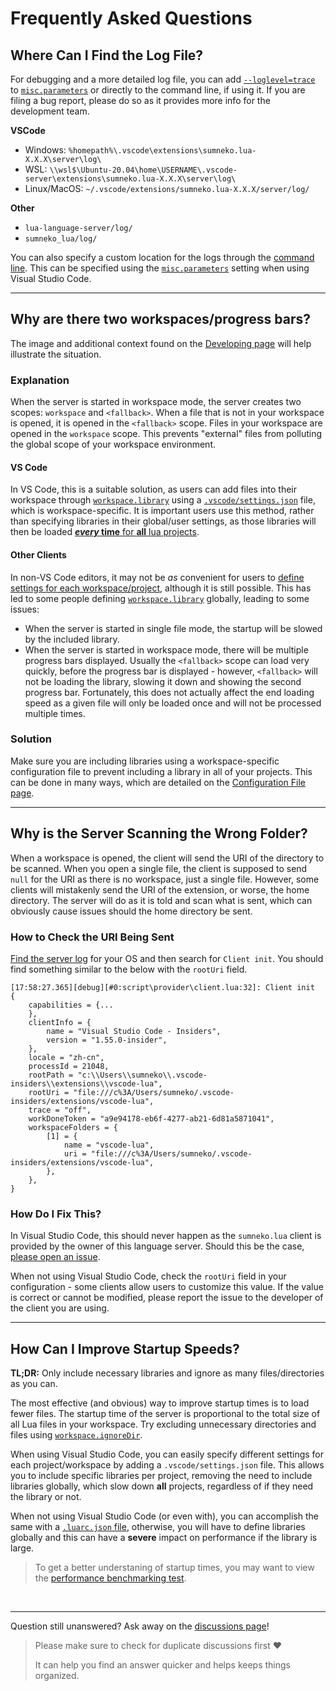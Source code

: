 # Frequently Asked Questions

## Where Can I Find the Log File?

For debugging and a more detailed log file, you can add [`--loglevel=trace`](https://github.com/sumneko/lua-language-server/wiki/Getting-Started#loglevel) to [`misc.parameters`](https://github.com/sumneko/lua-language-server/wiki/Settings#miscparameters) or directly to the command line, if using it. If you are filing a bug report, please do so as it provides more info for the development team.

**VSCode**
- Windows: `%homepath%\.vscode\extensions\sumneko.lua-X.X.X\server\log\`
- WSL: `\\wsl$\Ubuntu-20.04\home\USERNAME\.vscode-server\extensions\sumneko.lua-X.X.X\server\log\`
- Linux/MacOS: `~/.vscode/extensions/sumneko.lua-X.X.X/server/log/`

**Other**

- `lua-language-server/log/`
- `sumneko_lua/log/`

You can also specify a custom location for the logs through the [command line](https://github.com/sumneko/lua-language-server/wiki/Getting-Started#logpath). This can be specified using the [`misc.parameters`](https://github.com/sumneko/lua-language-server/wiki/Settings#miscparameters) setting when using Visual Studio Code.

---

## Why are there two workspaces/progress bars?
The image and additional context found on the [Developing page](https://github.com/sumneko/lua-language-server/wiki/Developing#multiple-workspace-support) will help illustrate the situation.

### Explanation

When the server is started in workspace mode, the server creates two scopes: `workspace` and `<fallback>`. When a file that is not in your workspace is opened, it is opened in the `<fallback>` scope. Files in your workspace are opened in the `workspace` scope. This prevents "external" files from polluting the global scope of your workspace environment.

#### VS Code

In VS Code, this is a suitable solution, as users can add files into their workspace through [`workspace.library`](https://github.com/sumneko/lua-language-server/wiki/Settings#workspacelibrary) using a [`.vscode/settings.json`](https://code.visualstudio.com/docs/getstarted/settings#_workspace-settings) file, which is workspace-specific. It is important users use this method, rather than specifying libraries in their global/user settings, as those libraries will then be loaded [***every* time** for **all** lua projects](https://code.visualstudio.com/docs/getstarted/settings#_when-does-it-make-sense-to-use-workspace-settings).

#### Other Clients
In non-VS Code editors, it may not be *as* convenient for users to [define settings for each workspace/project](https://github.com/sumneko/lua-language-server/wiki/Configuration-File#the-configuration-file), although it is still possible. This has led to some people defining [`workspace.library`](https://github.com/sumneko/lua-language-server/wiki/Settings#workspacelibrary) globally, leading to some issues:

- When the server is started in single file mode, the startup will be slowed by the included library.
- When the server is started in workspace mode, there will be multiple progress bars displayed. Usually the `<fallback>` scope can load very quickly, before the progress bar is displayed - however, `<fallback>` will not be loading the library, slowing it down and showing the second progress bar. Fortunately, this does not actually affect the end loading speed as a given file will only be loaded once and will not be processed multiple times.

### Solution
Make sure you are including libraries using a workspace-specific configuration file to prevent including a library in all of your projects. This can be done in many ways, which are detailed on the [Configuration File page](https://github.com/sumneko/lua-language-server/wiki/Configuration-File).

---

## Why is the Server Scanning the Wrong Folder?
When a workspace is opened, the client will send the URI of the directory to be scanned. When you open a single file, the client is supposed to send `null` for the URI as there is no workspace, just a single file. However, some clients will mistakenly send the URI of the extension, or worse, the home directory. The server will do as it is told and scan what is sent, which can obviously cause issues should the home directory be sent.

### How to Check the URI Being Sent
[Find the server log](#where-can-i-find-the-log-file) for your OS and then search for `Client init`. You should find something similar to the below with the `rootUri` field.

```
[17:58:27.365][debug][#0:script\provider\client.lua:32]: Client init	{
    capabilities = {...
    },
    clientInfo = {
        name = "Visual Studio Code - Insiders",
        version = "1.55.0-insider",
    },
    locale = "zh-cn",
    processId = 21048,
    rootPath = "c:\\Users\\sumneko\\.vscode-insiders\\extensions\\vscode-lua",
    rootUri = "file:///c%3A/Users/sumneko/.vscode-insiders/extensions/vscode-lua",
    trace = "off",
    workDoneToken = "a9e94178-eb6f-4277-ab21-6d81a5871041",
    workspaceFolders = {
        [1] = {
            name = "vscode-lua",
            uri = "file:///c%3A/Users/sumneko/.vscode-insiders/extensions/vscode-lua",
        },
    },
}
```

### How Do I Fix This?
In Visual Studio Code, this should never happen as the `sumneko.lua` client is provided by the owner of this language server. Should this be the case, [please open an issue](https://github.com/sumneko/lua-language-server/issues/new?title=rootUri%20is%20incorrect%20in%20VS%20Code%20extension).

When not using Visual Studio Code, check the `rootUri` field in your configuration - some clients allow users to customize this value. If the value is correct or cannot be modified, please report the issue to the developer of the client you are using.

---

## How Can I Improve Startup Speeds?

**TL;DR:** Only include necessary libraries and ignore as many files/directories as you can.

The most effective (and obvious) way to improve startup times is to load fewer files. The startup time of the server is proportional to the total size of all Lua files in your workspace. Try excluding unnecessary directories and files using [`workspace.ignoreDir`](https://github.com/sumneko/lua-language-server/wiki/Settings#workspaceignoredir).

When using Visual Studio Code, you can easily specify different settings for each project/workspace by adding a `.vscode/settings.json` file. This allows you to include specific libraries per project, removing the need to include libraries globally, which slow down **all** projects, regardless of if they need the library or not.

When not using Visual Studio Code (or even with), you can accomplish the same with a [`.luarc.json` file](https://github.com/sumneko/lua-language-server/wiki/Configuration-File#luarcjson), otherwise, you will have to define libraries globally and this can have a **severe** impact on performance if the library is large.

> To get a better understaning of startup times, you may want to view the [performance benchmarking test](https://github.com/sumneko/lua-language-server/wiki/Benchmark).

<br>

---

Question still unanswered? Ask away on the [discussions page](https://github.com/sumneko/lua-language-server/discussions/categories/q-a)!

> Please make sure to check for duplicate discussions first ❤️
>
> It can help you find an answer quicker and helps keeps things organized.
